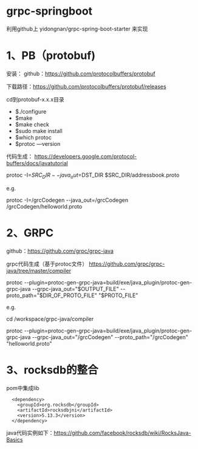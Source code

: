 # grpc-springboot

利用github上 yidongnan/grpc-spring-boot-starter 来实现

# 1、PB（protobuf)

安装：
github：https://github.com/protocolbuffers/protobuf

下载路径：https://github.com/protocolbuffers/protobuf/releases

cd到protobuf-x.x.x目录
* $./configure
* $make
* $make check
* $sudo make install 
* $which protoc
* $protoc —version

代码生成：
https://developers.google.com/protocol-buffers/docs/javatutorial

protoc -I=$SRC_DIR --java_out=$DST_DIR $SRC_DIR/addressbook.proto

e.g.

protoc -I=/grcCodegen --java_out=/grcCodegen /grcCodegen/helloworld.proto

# 2、GRPC
github：https://github.com/grpc/grpc-java

grpc代码生成（基于protoc文件）
https://github.com/grpc/grpc-java/tree/master/compiler


protoc --plugin=protoc-gen-grpc-java=build/exe/java_plugin/protoc-gen-grpc-java --grpc-java_out="$OUTPUT_FILE" --proto_path="$DIR_OF_PROTO_FILE" "$PROTO_FILE”


e.g.

cd /workspace/grpc-java/compiler

protoc --plugin=protoc-gen-grpc-java=build/exe/java_plugin/protoc-gen-grpc-java --grpc-java_out="/grcCodegen" --proto_path="/grcCodegen" "helloworld.proto"


# 3、rocksdb的整合
pom中集成lib
```
  <dependency>
    <groupId>org.rocksdb</groupId>
    <artifactId>rocksdbjni</artifactId>
    <version>5.13.3</version>
  </dependency>
```
java代码实例如下：https://github.com/facebook/rocksdb/wiki/RocksJava-Basics
